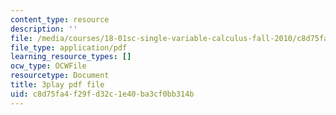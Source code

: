 ```yaml
---
content_type: resource
description: ''
file: /media/courses/18-01sc-single-variable-calculus-fall-2010/c8d75fa4f29fd32c1e40ba3cf0bb314b_R9a_NHXrBcg.pdf
file_type: application/pdf
learning_resource_types: []
ocw_type: OCWFile
resourcetype: Document
title: 3play pdf file
uid: c8d75fa4-f29f-d32c-1e40-ba3cf0bb314b
---
```

